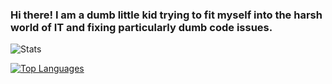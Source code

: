 ### Hi there! I am a dumb little kid trying to fit myself into the harsh world of IT and fixing particularly dumb code issues.
![Stats](https://github-readme-stats.vercel.app/api?username=TaeKwonZeus&show_icons=true&theme=nord)

[![Top Languages](https://github-readme-stats.vercel.app/api/top-langs/?username=TaeKwonZeus&theme=nord)](https://github.com/anuraghazra/github-readme-stats)
